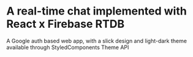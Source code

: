 # A real-time chat implemented with React x Firebase RTDB
A Google auth based web app, with a slick design and light-dark theme available through StyledComponents Theme API
